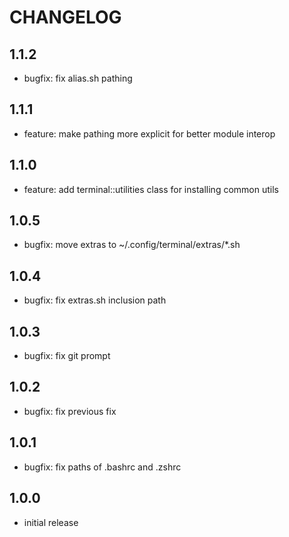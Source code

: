 # CHANGELOG

## 1.1.2
- bugfix: fix alias.sh pathing

## 1.1.1
- feature: make pathing more explicit for better module interop

## 1.1.0
- feature: add terminal::utilities class for installing common utils

## 1.0.5
- bugfix: move extras to ~/.config/terminal/extras/*.sh

## 1.0.4
- bugfix: fix extras.sh inclusion path

## 1.0.3
- bugfix: fix git prompt

## 1.0.2
- bugfix: fix previous fix

## 1.0.1
- bugfix: fix paths of .bashrc and .zshrc

## 1.0.0
- initial release
